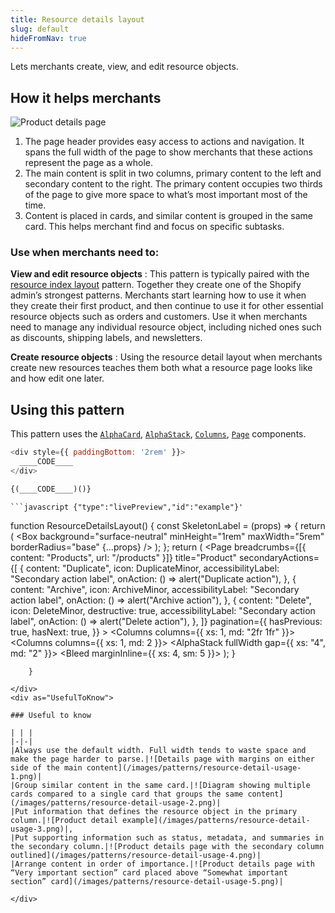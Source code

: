 ```yaml
---
title: Resource details layout
slug: default
hideFromNav: true
---
```


Lets merchants create, view, and edit resource objects.

<div as="HowItHelps">

## How it helps merchants

![Product details page](/images/patterns/resource-detail-cover-image.png)

1. The page header provides easy access to actions and navigation. It spans the full width of the page to show merchants that these actions represent the page as a whole.
2. The main content is split in two columns, primary content to the left and secondary content to the right. The primary content occupies two thirds of the page to give more space to what’s most important most of the time.
3. Content is placed in cards, and similar content is grouped in the same card. This helps merchant find and focus on specific subtasks.

<div as="DefinitionTable">

### Use when merchants need to:

**View and edit resource objects**
:   This pattern is typically paired with the [resource index layout](/patterns/resource-index-layout) pattern. Together they create one of the Shopify admin’s strongest patterns. Merchants start learning how to use it when they create their first product, and then continue to use it for other essential resource objects such as orders and customers. Use it when merchants need to manage any individual resource object, including niched ones such as discounts, shipping labels, and newsletters.

**Create resource objects**
:   Using the resource detail layout when merchants create new resources teaches them both what a resource page looks like and how edit one later.

</div>
</div>
<div as="Usage">

## Using this pattern

This pattern uses the [`AlphaCard`](/components/layout-and-structure/alpha-card), [`AlphaStack`](/components/layout-and-structure/alpha-stack), [`Columns`](/components/layout-and-structure/columns), [`Page`](/components/layout-and-structure/page) components.

```javascript {"type":"previewContext","for":"example"}'
<div style={{ paddingBottom: '2rem' }}>
  ____CODE____
</div>
```

```javascript {"type":"sandboxContext","for":"example"}'
{(____CODE____)()}
```

    ```javascript {"type":"livePreview","id":"example"}'
function ResourceDetailsLayout() {
  const SkeletonLabel = (props) => {
    return (
      <Box
        background="surface-neutral"
        minHeight="1rem"
        maxWidth="5rem"
        borderRadius="base"
        {...props}
      />
    );
  };
  return (
    <Page
      breadcrumbs={[{ content: "Products", url: "/products" }]}
      title="Product"
      secondaryActions={[
        {
          content: "Duplicate",
          icon: DuplicateMinor,
          accessibilityLabel: "Secondary action label",
          onAction: () => alert("Duplicate action"),
        },
        {
          content: "Archive",
          icon: ArchiveMinor,
          accessibilityLabel: "Secondary action label",
          onAction: () => alert("Archive action"),
        },
        {
          content: "Delete",
          icon: DeleteMinor,
          destructive: true,
          accessibilityLabel: "Secondary action label",
          onAction: () => alert("Delete action"),
        },
      ]}
      pagination={{
        hasPrevious: true,
        hasNext: true,
      }}
    >
      <Columns columns={{ xs: 1, md: "2fr 1fr" }}>
        <AlphaStack fullWidth gap="4">
          <AlphaCard roundedAbove="sm">
            <AlphaStack fullWidth gap="4">
              <SkeletonLabel />
              <Box border="divider" borderRadius="base" minHeight="2rem" />
              <SkeletonLabel maxWidth="8rem" />
              <Box border="divider" borderRadius="base" minHeight="20rem" />
            </AlphaStack>
          </AlphaCard>
          <AlphaCard roundedAbove="sm">
            <AlphaStack fullWidth gap="4">
              <SkeletonDisplayText size="small" />
              <Columns columns={{ xs: 1, md: 2 }}>
                <Box border="divider" borderRadius="base" minHeight="10rem" />
                <Box border="divider" borderRadius="base" minHeight="10rem" />
              </Columns>
            </AlphaStack>
          </AlphaCard>
        </AlphaStack>
        <AlphaStack fullWidth gap={{ xs: "4", md: "2" }}>
          <AlphaCard roundedAbove="sm">
            <AlphaStack fullWidth gap="4">
              <SkeletonDisplayText size="small" />
              <Box border="divider" borderRadius="base" minHeight="2rem" />
              <Box>
                <Bleed marginInline={{ xs: 4, sm: 5 }}>
                  <Divider borderStyle="divider" />
                </Bleed>
              </Box>
              <SkeletonLabel />
              <Divider borderStyle="divider" />
              <SkeletonBodyText />
            </AlphaStack>
          </AlphaCard>
          <AlphaCard roundedAbove="sm">
            <AlphaStack fullWidth gap="4">
              <SkeletonLabel />
              <Box border="divider" borderRadius="base" minHeight="2rem" />
              <SkeletonLabel maxWidth="4rem" />
              <Box border="divider" borderRadius="base" minHeight="2rem" />
              <SkeletonLabel />
              <SkeletonBodyText />
            </AlphaStack>
          </AlphaCard>
        </AlphaStack>
      </Columns>
    </Page>
  );
}
```
    }

</div>
<div as="UsefulToKnow">

### Useful to know

| | |
|-|-|
|Always use the default width. Full width tends to waste space and make the page harder to parse.|![Details page with margins on either side of the main content](/images/patterns/resource-detail-usage-1.png)|
|Group similar content in the same card.|![Diagram showing multiple cards compared to a single card that groups the same content](/images/patterns/resource-detail-usage-2.png)|
|Put information that defines the resource object in the primary column.|![Product detail example](/images/patterns/resource-detail-usage-3.png)|,
|Put supporting information such as status, metadata, and summaries in the secondary column.|![Product details page with the secondary column outlined](/images/patterns/resource-detail-usage-4.png)|
|Arrange content in order of importance.|![Product details page with “Very important section” card placed above “Somewhat important section” card](/images/patterns/resource-detail-usage-5.png)|

</div>
